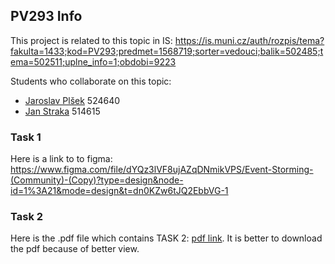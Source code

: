 ## PV293 Info
This project is related to this topic in IS: https://is.muni.cz/auth/rozpis/tema?fakulta=1433;kod=PV293;predmet=1568719;sorter=vedouci;balik=502485;tema=502511;uplne_info=1;obdobi=9223

Students who collaborate on this topic:
 - [Jaroslav Plšek](https://is.muni.cz/auth/osoba/524640) 524640
 - [Jan Straka](https://is.muni.cz/auth/osoba/514615) 514615

 ### Task 1
 Here is a link to to figma: https://www.figma.com/file/dYQz3lVF8ujAZqDNmikVPS/Event-Storming-(Community)-(Copy)?type=design&node-id=1%3A21&mode=design&t=dn0KZw6tJQ2EbbVG-1

 ### Task 2
Here is the .pdf file which contains TASK 2: [pdf link](https://gitlab.fi.muni.cz/xplsek/pv293-system-for-sharing-info-in-hospitals/-/blob/main/PV293_Architecture.pdf?ref_type=heads). It is better to download the pdf because of better view.
